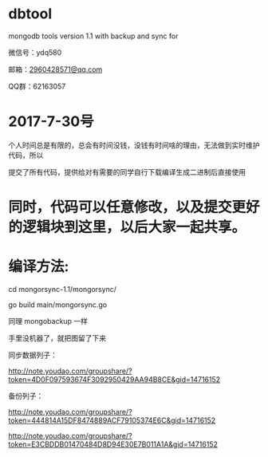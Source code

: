 # dbtool
mongodb tools version 1.1 with backup and sync for 

微信号：ydq580

邮箱：2960428571@qq.com

QQ群：62163057

# 2017-7-30号

个人时间总是有限的，总会有时间没钱，没钱有时间啥的理由，无法做到实时维护代码，所以

提交了所有代码，提供给对有需要的同学自行下载编译生成二进制后直接使用

# 同时，代码可以任意修改，以及提交更好的逻辑块到这里，以后大家一起共享。

# 编译方法:

cd mongorsync-1.1/mongorsync/

go build main/mongorsync.go

同理 mongobackup 一样

手里没机器了，就把图留了下来

同步数据列子：

http://note.youdao.com/groupshare/?token=4D0F097593674F3092950429AA94B8CE&gid=14716152

备份列子：

http://note.youdao.com/groupshare/?token=444814A15DF8474889ACF79105374E6C&gid=14716152

http://note.youdao.com/groupshare/?token=E3CBDDB01470484D8D94E30E7B011A1A&gid=14716152


